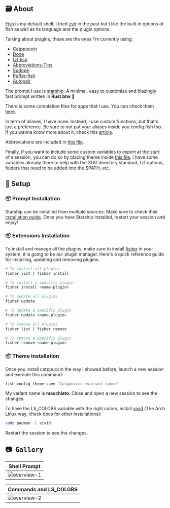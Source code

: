 ## 🗃️ About

[Fish](https://fishshell.com/) is my default shell. I tried [zsh](https://zsh.org) in the past but I like the built in options of fish as well as its language and the plugin options.

Talking about plugins, these are the ones I'm currently using:

- [Catppuccin](https://github.com/catppuccin/fish)
- [Done](https://github.com/franciscolourenco/done)
- [fzf.fish](https://github.com/Matt-FTW/fzf.fish)
- [Abbreviations-Tips](https://github.com/gazorby/fish-abbreviation-tips)
- [Sudope](https://github.com/oh-my-fish/plugin-sudope)
- [Puffer-fish](https://github.com/nickeb96/puffer-fish)
- [Autopair](https://github.com/jorgebucaran/autopair.fish)

The prompt I use is [starship](https://starship.rs/). A minimal, easy to customize and blazingly fast prompt written in **Rust btw** 🦀

There is some completion files for apps that I use. You can check them [here](https://github.com/Matt-FTW/dotfiles/blob/main/.config/fish/completions).

In term of aliases, I have none. Instead, I use custom functions, but that's just a preference. Be sure to not put your aliases inside you config.fish tho. If you wanna know more about it, check this [article](https://bsago.me/tech-notes/make-fish-start-faster).

Abbreviations are included in [this file](https://github.com/Matt-FTW/dotfiles/blob/main/.config/fish/abbreviations.fish).

Finally, if you want to include some custom variables to export at the start of a session, you can do so by placing theme inside [this file](https://github.com/Matt-FTW/dotfiles/blob/main/.config/fish/user_variables.fish). I have some variables already there to help with the XDG directory standard, fzf options, folders that need to be added into the $PATH, etc.

## :wrench: Setup

### :package: Prompt Installation

Starship can be installed from multiple sources. Make sure to check their [installation guide](https://starship.rs/guide/#%F0%9F%9A%80-installation). Once you have Starship installed, restart your session and enjoy!

### :package: Extensions Installation

To install and manage all the plugins, make sure to install [fisher](https://github.com/jorgebucaran/fisher) in your system; it is going to be our plugin manager. Here's a quick reference guide for installing, updating and removing plugins.

```bash
# To install all plugins
fisher list | fisher install

# To install a specific plugin
fisher install <name-plugin>

# To update all plugins
fisher update

# To update a specific plugin
fisher update <name-plugin>

# To remove all plugins
fisher list | fisher remove

# To remove a specific plugin
fisher remove <name-plugin>
```

### :package: Theme Installation

Once you install catppuccin the way I showed before, launch a new session and execute this command:

```bash
fish_config theme save "Catppuccin <variant-name>"
```

My variant name is **macchiato**. Close and open a new session to see the changes.

To have the LS_COLORS variable with the right colors, install [vivid](https://github.com/sharkdp/vivid) (The Arch Linux way, check docs for other installations):

```bash
sudo pacman -S vivid
```

Restart the session to see the changes.

## :camera: ‎ <samp>Gallery</samp>

| **Shell Prompt**                                                                                            |
| ----------------------------------------------------------------------------------------------------------- |
| ![overview-1](https://raw.githubusercontent.com/Matt-FTW/dotfiles/main/.config/fish/.github/overview-1.png) |

| **Commands and LS_COLORS**                                                                                  |
| ----------------------------------------------------------------------------------------------------------- |
| ![overview-2](https://raw.githubusercontent.com/Matt-FTW/dotfiles/main/.config/fish/.github/overview-2.png) |
